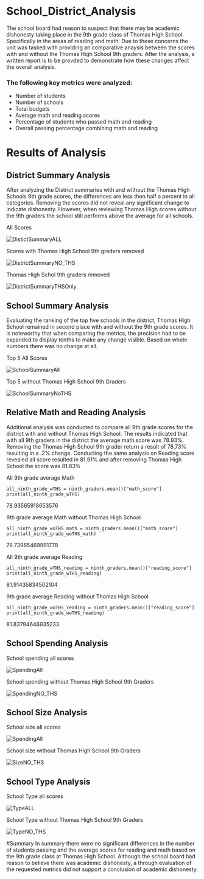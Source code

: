 # School_District_Analysis
The school board had reason to suspect that there may be academic dishonesty taking place in the 9th grade class of Thomas High School. Specifically in the areas of reading and math. Due to these concerns the unit was tasked with providing an comparative anaysis between the scores with and without the Thomas High School 9th graders. After the analysis, a written report is to be provded to demonstrate how these changes affect the overall analysis.  
### The following key metrics were analyzed:
- Number of students
- Number of schools
- Total budgets
- Average math and reading scores
- Percentage of students who passed math and reading
- Overall passing percentage combining math and reading


# Results of Analysis
## District Summary Analysis
After analyzing the District summaries with and without the Thomas High Schools 9th grade scores, the differences are less then half a percent in all categories. Removing the scores did not reveal any significant change to indicate dishonesty. However, when reviewing Thomas High scores without the 9th graders the school still performs above the average for all schools. 

All Scores

![DistictSummaryALL](https://user-images.githubusercontent.com/88912539/134841166-ce7fb6ef-0d35-46b3-a910-33730e903c23.png)

Scores with Thomas High School 9th graders removed

![DistrictSummaryNO_THS](https://user-images.githubusercontent.com/88912539/134841210-93715c19-6c92-41f0-8239-b95eb0ff6594.png)

Thomas High Schol 9th graders removed

![DistrictSummaryTHSOnly](https://user-images.githubusercontent.com/88912539/134841756-0141bb30-9690-4544-b3b7-5b69b9d8ea21.png)


## School Summary Analysis 
Evaluating the ranking of the top five schools in the district, Thomas High School remained in second place with and without the 9th grade scores. It is noteworthy that when comparing the metrics, the precision had to be expanded to display tenths to make any change visible. Based on whole numbers there was no change at all.  


Top 5 All Scores

![SchoolSummaryAll](https://user-images.githubusercontent.com/88912539/134842147-149347f3-3c78-40b1-980f-0f749b710eb4.png)


Top 5 without Thomas High School 9th Graders 

![SchoolSummaryNoTHS](https://user-images.githubusercontent.com/88912539/134842160-e3145ac6-9ff5-43b2-a3d0-6d03d8260ada.png)

## Relative Math and Reading Analysis
Additional analysis was conducted to compare all 9th grade scores for the district with and without Thomas High School. The results indicated that with all 9th graders in the district the average math score was 78.93%. Removing the Thomas High School 9th grader return a result of 78.73% resulting in a .2% change. Conducting the same analysis on Reading score revealed all score resulted in 81.91% and after removing Thomas High School the score was 81.83%

All 9th grade average Math
```
all_ninth_grade_wTHS = ninth_graders.mean()["math_score"]
print(all_ninth_grade_wTHS)
```
78.93565918653576

9th grade average Math without Thomas High School
```
all_ninth_grade_woTHS_math = ninth_graders.mean()["math_score"]
print(all_ninth_grade_woTHS_math)
```
78.73965469991778

All 9th grade average Reading
```
all_ninth_grade_wTHS_reading = ninth_graders.mean()["reading_score"]
print(all_ninth_grade_wTHS_reading)
```
81.91435834502104

9th grade average Reading without Thomas High School
```
all_ninth_grade_woTHS_reading = ninth_graders.mean()["reading_score"]
print(all_ninth_grade_woTHS_reading)
```
81.83794646935233

## School Spending Analysis 
School spending all scores

![SpendingAll](https://user-images.githubusercontent.com/88912539/134843937-79e0982d-dcf0-4d41-83f6-63a742f3a8a9.png)

School spending without Thomas High School 9th Graders 

![SpendingNO_THS](https://user-images.githubusercontent.com/88912539/134843956-d4649d07-412b-4d01-badc-665b7c1c805d.png)

## School Size Analysis 
School size all scores

![SpendingAll](https://user-images.githubusercontent.com/88912539/134844069-5fe7a5a5-cdd3-40f4-a5ac-9bf94e54cc14.png)

School size without Thomas High School 9th Graders 

![SizeNO_THS](https://user-images.githubusercontent.com/88912539/134844103-93441ad3-a982-4ebb-9cbb-13ec36a775b3.png)

## School Type Analysis 

School Type all scores

![TypeALL](https://user-images.githubusercontent.com/88912539/134844228-2f20bba3-244a-4c05-9259-10ad5d29b11b.png)

School Type without Thomas High School 9th Graders 

![TypeNO_THS](https://user-images.githubusercontent.com/88912539/134844244-37ef9d5d-3828-4e78-8d82-8b60401fb935.png)

#Summary 
In summary there were no significant differences in the number of students passing and the average scores for reading and math based on the 9th grade class at Thomas High School. Although the school board had reason to believe there was academic dishonesty, a through evaluation of the requested metrics did not support a conclusion of academic dishonesty. 
